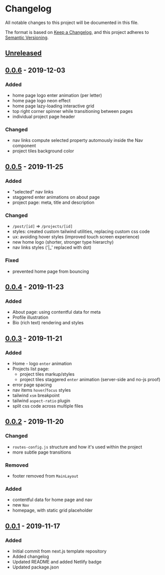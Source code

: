 # Changelog

All notable changes to this project will be documented in this file.

The format is based on [Keep a Changelog](https://keepachangelog.com/en/1.0.0/),
and this project adheres to [Semantic Versioning](https://semver.org/spec/v2.0.0.html).

## [Unreleased]

<!--
## [X.Y.X] - YYYY-MM-DD

### Added

for new features.

### Changed

for changes in existing functionality.

### Deprecated

for soon-to-be removed features.

### Removed

for now removed features.

### Fixed

for any bug fixes.

### Security

in case of vulnerabilities.
-->

## [0.0.6] - 2019-12-03

### Added

- home page logo enter animation (per letter)
- home page logo neon effect
- home page lazy-loading interactive grid
- top right corner spinner while transitioning between pages
- individual project page header

### Changed

- nav links compute selected property automously inside the Nav component
- project tiles background color

## [0.0.5] - 2019-11-25

### Added

- "selected" nav links
- staggered enter animations on about page
- project page: meta, title and description

### Changed

- `/post/[id]` => `/projects/[id]`
- styles: created custom tailwind utilities, replacing custom css code
- ux: avoiding hover styles (improved touch screen experience)
- new home logo (shorter, stronger type hierarchy)
- nav links styles ('|_' replaced with dot)

### Fixed

- prevented home page from bouncing

## [0.0.4] - 2019-11-23

### Added

- About page: using contentful data for meta
- Profile illustration
- Bio (rich text) rendering and styles

## [0.0.3] - 2019-11-21

### Added

- Home - logo `enter` animation
- Projects list page:
  - project tiles markup/styles
  - project tiles staggered `enter` animation (server-side and no-js proof)
- error page spacing
- nav items `hover`/`focus` styles
- tailwind `xsm` breakpoint
- tailwind `aspect-ratio` plugin
- split css code across multiple files

## [0.0.2] - 2019-11-20

### Changed

- `routes-config.js` structure and how it's used within the project
- more subtle page transitions

### Removed

- footer removed from `MainLayout`

### Added

- contentful data for home page and nav
- new `Nav`
- homepage, with static grid placeholder

## [0.0.1] - 2019-11-17

### Added

- Initial commit from next.js template repository
- Added changelog
- Updated README and added Netlify badge
- Updated package.json

[Unreleased]: https://github.com/ciampo/portfolio-2019/compare/v0.0.6...HEAD
<!-- [X.Y.Z]: https://github.com/ciampo/portfolio-2019/compare/v0.0.6...vX.Y.Z -->
[0.0.6]: https://github.com/ciampo/portfolio-2019/compare/v0.0.5...v0.0.6
[0.0.5]: https://github.com/ciampo/portfolio-2019/compare/v0.0.4...v0.0.5
[0.0.4]: https://github.com/ciampo/portfolio-2019/compare/v0.0.3...v0.0.4
[0.0.3]: https://github.com/ciampo/portfolio-2019/compare/v0.0.2...v0.0.3
[0.0.2]: https://github.com/ciampo/portfolio-2019/compare/v0.0.1...v0.0.2
[0.0.1]: https://github.com/ciampo/portfolio-2019/releases/tag/v0.0.1
